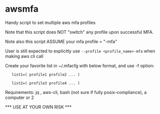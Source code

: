 # awsmfa

Handy script to set multiple aws mfa profiles

Note that this script does NOT "switch" any profile upon successful MFA.

Note also this script ASSUME your mfa profile = "<non mfa profile name>-mfa"

User is still expected to explicitly use `--profile <profile_name>-mfa` when making aws cli call

Create your favorite list in ~/.mfacfg with below format, and use -f <list name> option:

       list1=( profile1 profile2 ... )

       list2=( profile3 profile4 ... )

Requirements: jq , aws-cli, bash (not sure if fully posix-compliance), a computer or 2

*** USE AT YOUR OWN RISK ***

